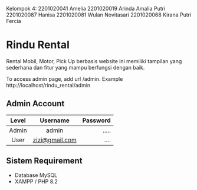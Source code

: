 Kelompok 4:
2201020041 Amelia                                                                                                                                                                          2201020019 Arinda Amalia Putri                                                                                                                                                             2201020087 Hanisa                                                                                                                                                                          2201020081 Wulan Novitasari                                                                                                                                                                2201020068 Kirana Putri Fercia

# Rindu Rental

Rental Mobil, Motor, Pick Up berbasis website ini memiliki tampilan yang sederhana dan fitur yang mampu berfungsi dengan baik.

To access admin page, add url /admin. Example http://localhost/rindu_rental/admin

## Admin Account

| Level |    Username    | Password |
| :---: | :------------: | -------: |
| Admin |     admin      |    ..... |
| User  | zizi@gmail.com |     .... |

## Sistem Requirement

- Database MySQL
- XAMPP / PHP 8.2
